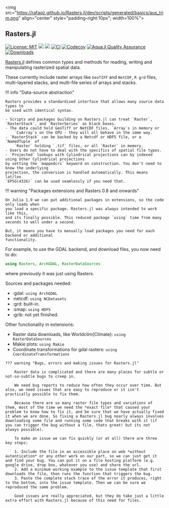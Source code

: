 <img src="https://rafaqz.github.io/Rasters.jl/dev/scripts/generated/basics/aus_trim.png" align="center" style="padding-right:10px"; width=100%"></img>


## Rasters.jl

[![License: MIT](https://img.shields.io/badge/License-MIT-green.svg)](https://github.com/rafaqz/Rasters.jl/blob/main/LICENSE)
[![](https://img.shields.io/badge/docs-stable-blue.svg)](https://rafaqz.github.io/Rasters.jl/stable)
[![](https://img.shields.io/badge/docs-dev-blue.svg)](https://rafaqz.github.io/Rasters.jl/dev)
[![CI](https://github.com/rafaqz/Rasters.jl/actions/workflows/ci.yml/badge.svg)](https://github.com/rafaqz/Rasters.jl/actions/workflows/ci.yml)
[![Codecov](https://codecov.io/gh/rafaqz/Rasters.jl/branch/main/graph/badge.svg)](https://codecov.io/gh/rafaqz/Rasters.jl)
[![Aqua.jl Quality Assurance](https://img.shields.io/badge/Aquajl-%F0%9F%8C%A2-aqua.svg)](https://github.com/JuliaTesting/Aqua.jl)
[![Downloads](https://shields.io/endpoint?url=https://pkgs.genieframework.com/api/v1/badge/Rasters&label=Downloads)](https://pkgs.genieframework.com?packages=Rasters)

[Rasters.jl](https://rafaqz.github.io/Rasters.jl/dev) defines common types and methods for reading, writing and
manipulating rasterized spatial data. 

These currently include raster arrays like `GeoTIFF` and `NetCDF`, `R grd` files, 
multi-layered stacks, and multi-file series of arrays and stacks. 


!!! info "Data-source abstraction"

    Rasters provides a standardised interface that allows many source data types to
    be used with identical syntax.

    - Scripts and packages building on Rasters.jl can treat `Raster`,
    `RasterStack`, and `RasterSeries` as black boxes.
    - The data could hold GeoTiff or NetCDF files, `Array`s in memory or
        `CuArray`s on the GPU - they will all behave in the same way.
    - `RasterStack` can be backed by a Netcdf or HDF5 file, or a `NamedTuple` of
        `Raster` holding `.tif` files, or all `Raster` in memory.
    - Users do not have to deal with the specifics of spatial file types.
    - `Projected` lookups with Cylindrical projections can by indexed using other Cylindrical projections
    by setting the `mappedcrs` keyword on construction. You don't need to know the underlying
    projection, the conversion is handled automatically. This means lat/lon
    `EPSG(4326)` can be used seamlessly if you need that.

!!! warning "Packages extensions and Rasters 0.8 and onwards"

    On Julia 1.9 we can put additional packages in extensions, so the code only loads when
    you load a specific package. Rasters.jl was always intended to work like this,
    and its finally possible. This reduced package `using` time from many seconds to well under a second.

    But, it means you have to manually load packages you need for each backend or additional
    functionality.

For example, to use the GDAL backend, and download files, you now need to do:

```julia
using Rasters, ArchGDAL, RasterDataSources
```
where previously it was just using Rasters.

Sources and packages needed:

- :gdal: `using ArchGDAL`
- :netcdf: `using NCDatasets`
- :grd: built-in.
- :smap: `using HDF5`
- :grib: not yet finished.

Other functionality in extensions:

- Raster data downloads, like Worldclim{Climate}: `using RasterDataSources`
- Makie plots: `using Makie`
- Coordinate transformations for gdal rasters: `using CoordinateTransformations`


```@raw html
??? warning "Bugs, errors and making issues for Rasters.jl"

    Raster data is complicated and there are many places for subtle or not-so-subtle bugs to creep in.

    We need bug reports to reduce how often they occur over time. But also, we need issues that are easy to reproduce or it isn't practically possible to fix them.

    Because there are so many raster file types and variations of them, most of the time we need the *exact file* that caused your problem to know how to fix it, and be sure that we have actually fixed it when we are done. So fixing a Rasters.jl bug nearly always involves downloading some file and running some code that breaks with it (if you can trigger the bug without a file, thats great! but its not always possible).

    To make an issue we can fix quickly (or at all) there are three key steps:

    1. Include the file in an accessible place on web *without autentication* or any other work on our part, so we can just get it and find your bug. You can put it on a file hosting platform (e.g. google drive, drop box, whatever you use) and share the url.
    2. Add a minimum working example to the issue template that first downloads the file, then runs the function that triggers the bug.
    3. Paste the complete stack trace of the error it produces, right to the bottom, into the issue template. Then we can be sure we reproduced the same problem.

    Good issues are really appreciated, but they do take just a little extra effort with Rasters.jl because of this need for files.
```